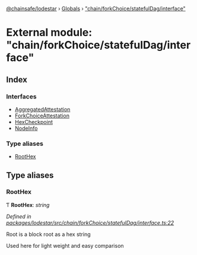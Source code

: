 [@chainsafe/lodestar](../README.md) › [Globals](../globals.md) › ["chain/forkChoice/statefulDag/interface"](_chain_forkchoice_statefuldag_interface_.md)

# External module: "chain/forkChoice/statefulDag/interface"

## Index

### Interfaces

* [AggregatedAttestation](../interfaces/_chain_forkchoice_statefuldag_interface_.aggregatedattestation.md)
* [ForkChoiceAttestation](../interfaces/_chain_forkchoice_statefuldag_interface_.forkchoiceattestation.md)
* [HexCheckpoint](../interfaces/_chain_forkchoice_statefuldag_interface_.hexcheckpoint.md)
* [NodeInfo](../interfaces/_chain_forkchoice_statefuldag_interface_.nodeinfo.md)

### Type aliases

* [RootHex](_chain_forkchoice_statefuldag_interface_.md#roothex)

## Type aliases

###  RootHex

Ƭ **RootHex**: *string*

*Defined in [packages/lodestar/src/chain/forkChoice/statefulDag/interface.ts:22](https://github.com/ChainSafe/lodestar/blob/9ad0d0ff3/packages/lodestar/src/chain/forkChoice/statefulDag/interface.ts#L22)*

Root is a block root as a hex string

Used here for light weight and easy comparison
